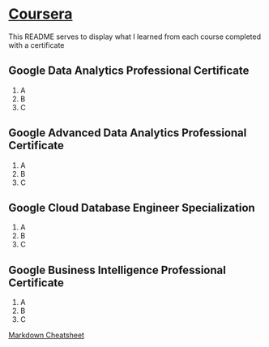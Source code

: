 # [Coursera](https://www.coursera.org/)
This README serves to display what I learned from each course completed with a certificate

## Google Data Analytics Professional Certificate
1. A
2. B
3. C

## Google Advanced Data Analytics Professional Certificate
1. A
2. B
3. C

## Google Cloud Database Engineer Specialization
1. A
2. B
3. C

## Google Business Intelligence Professional Certificate
1. A
2. B
3. C

[Markdown Cheatsheet](https://github.com/adam-p/markdown-here/wiki/Markdown-Cheatsheet)  
